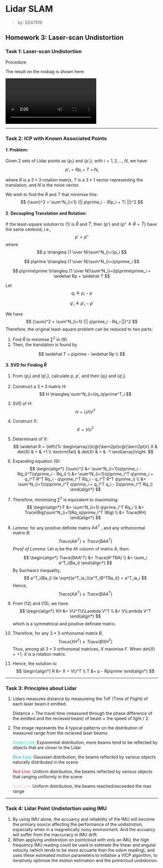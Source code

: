 # Lidar SLAM

> by: SS47816

## Homework 3: Laser-scan Undistortion

### Task 1: Laser-scan Undistortion

Procedure 

The result on the rosbag is shown here:

<video src="./media/undistortion.mp4"></video>

---

### Task 2: ICP with Known Associated Points

#### 1. Problem:

Given 2 sets of Lidar points as $\{p_i\}$ and $\{p\prime _i\}$, with $i = 1,2,\dots,N$, we have:
$$
p\prime_i = Rp_i + T + N_i
$$

where $R$ is a $3\times3$ rotation matrix, $T$ is a $3\times1$ vector representing the translation, and $N$ is the noise vector. 

We wish to find the $R$ and $T$ that minimise this:
$$
{\sum}^2 = \sum^N_{i=1} {|| p\prime_i - (Rp_i + T) ||}^2
$$

#### 2. Decoupling Translation and Rotation:

If the least-square solution to (1) is $\widehat R$ and $\widehat T$, then $\{p\prime)$ and $\{p\prime\prime \triangleq \widehat R = \widehat T\}$ have the same centroid, i.e.,
$$
p\prime = p\prime\prime
$$
where
$$
p \triangleq {1 \over N}\sum^N_{i=i}p_i
$$

$$
p\prime \triangleq {1 \over N}\sum^N_{i=i}p\prime_i
$$

$$
p\prime\prime \triangleq {1 \over N}\sum^N_{i=i}p\prime\prime_i = \widehat Rp + \widehat T
$$

Let
$$
q_i \triangleq p_i - p
$$

$$
q\prime_i \triangleq p\prime_i - p\prime
$$

We have
$$
{\sum}^2 = \sum^N_{i=1} {|| q\prime_i - Rq_i ||}^2
$$
Therefore, the original least-aquare problem can be reduced to two parts:

1. Find $\widehat R$ to minimise ${\sum}^2$ in (9).
2. Then, the translation is found by

$$
\widehat T = p\prime - \widehat Rp \\
$$

#### 3. SVD for Finding $\widehat R$

1. From $\{p_i\}$ and $\{p\prime _i\}$, calculate $p$, $p\prime$, and then $\{q_i\}$ and $\{q\prime _i\}$.

2. Construct a $3\times3$ matrix H:
   $$
   H \triangleq \sum^N_{i=i}q_iq\prime^T_i
   $$
   
3. SVD of H:
   $$
   H = U\Lambda V^T
   $$

4. Construct X:
   $$
   X = VU^T
   $$
   
5. Determinant of X:
   $$
   \widehat R = \left\{%
   \begin{array}{lc@{\kern2pt}c@{\kern2pt}r}
   X & det(X) & = & +1 \\
   \textrm{fail} & det(X) & = & -1
   \end{array}\right.
   $$
   
6. Expanding equation (9):
   $$
   \begin{align*}
   {\sum}^2 &= \sum^N_{i=1}(q\prime_i - Rq_i)^T(q\prime_i - Rq_i) \\
   &= \sum^N_{i=1}(q\prime_i^T q\prime_i + q_i^T R^T Rq_i - q\prime_i^T Rq_i - q_i^T R^T q\prime_i) \\
   &= \sum^N_{i=1}(q\prime_i^T q\prime_i + q_i^T q_i - 2q\prime_i^T Rq_i)
   \end{align*}
   $$

7. Therefore, minimising $\sum^2$ is equivalent to maximising:
   $$
   \begin{align*}
   F &= \sum^N_{i=1} q\prime_i^T Rq_i \\
   &= Trace\Big(\sum^N_{i=1}Rq_iq\prime_i^T \Big) \\
   &= Trace(RH)
   \end{align*}
   $$
   

8. _Lemma:_ for any positive definite matrix $AA^T$ , and any orthonormal matrix $B$:
   $$
   Trace(AA^T) \geq Trace(BAA^T)
   $$
   _Proof of Lemma:_ Let $a_i$ be the $i$th column of matrix A, then:
   $$
   \begin{align*}
   Trace(BAA^T) &= Trace(A^TBA) \\
   &= \sum_i a^T_i(Ba_i)
   \end{align*}
   $$
   By Suchwarz inequality, 
   $$
   a^T_i(Ba_i) \le \sqrt{(a^T_ia_i)(a^T_iB^TBa_i)} = a^T_ia_i
   $$
   Hence,
   $$
   Trace(AA^T) \geq Trace(BAA^T)
   $$

9. From (12) and (13), we have:
   $$
   \begin{align*}
   XH &= VU^TU\Lambda V^T \\
   &= V\Lambda V^T
   \end{align*}
   $$
   which is a symmetrical and positive definate matrix.

10. Therefore, for any $3\times3$ orthonomal matrix $B$,
    $$
    Trace(XH^T) \geq Trace(BXH^T)
    $$
    Thus, among all $3\times3$ orthonomal matrices, $X$ maximise $F$. When $det(X) = +1$, $X$ is a rotation matrix. 

11. Hence, the solution is:
    $$
    \begin{align*}
    R &= X = VU^T \\
    T &= p - Rp\prime
    \end{align*}
    $$
    

---

### Task 3: Principles about Lidar

1. Lidars measures distance by measureing the ToF (Time of Flight) of each laser beam it emitted. 

   Distance = The travel time (measured through the phase difference of the emitted and the recieved beam) of beam $\times$ the speed of light $/$ 2.

2. The image represents the 4 typical patterns on the distribution of measured range from the recieved laser beams. 

   <span style='color:MediumSpringGreen'>Green Line: </span> Exponential distribution, more beams tend to be reflected by objects that are closer to the Lidar

   <span style='color:DeepSkyBlue'> Blue Line: </span> Gaussian distribution, the beams reflected by various objects naturally distributed in the scene

   <span style='color:Crimson'>Red Line: </span> Uniform distribution, the beams reflected by various objects that ranging uniformly in the scene

   <span style='color:pink'>Red Line: </span> Uniform distribution, the beams reached/exceeded the max range

   

---

### Task 4: Lidar Point Undistortion using IMU

1. By using IMU alone, the accuarcy and reliability of the IMU will become the primary source affecting the performance of the undistrotion, especially when in a magnetically noisy environment. And the accuarcy will suffer from the inaccuracy in IMU drift.
2. When applying undistrotion on pointcloud with only an IMU, the high frequency IMU reading could be used to estimate the linear and angular velocity (which tends to be more accuarte than the odom reading), and uses these estimated motion parameters to initialise a VICP algorithm, to iteratively optimise the motion estimation and the pointcloud undistorion. 


